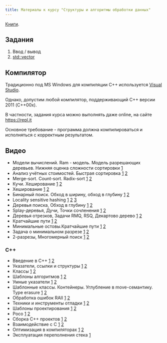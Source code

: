 ```yaml
---
title: Материалы к курсу "Структуры и алгоритмы обработки данных"
---
```


[Книги][books].

## Задания

1. Ввод / вывод
2. [std::vector](https://gitlab.com/snippets/1755914)

## Компилятор

Традиционно под MS Windows для компиляции C++
используется [Visual Studio](https://visualstudio.microsoft.com/).

Однако, допустим любой компилятор,
поддерживающий C++ версии 2011 (C++00x).

В частности, задания курса можно выполнять даже online,
на сайте https://repl.it

Основное требование - программа должна компилироваться и исполняться
с корректным результатом.

## Видео

- Модели вычислений. Ram - модель. Модель разрешающих деревьев. Нижняя оценка сложности сортировки [1](https://yadi.sk/i/QB_bUCAJ3Mnd6H)
- Анализ учётных стоимостей. Быстрая сортировка [1](https://yadi.sk/i/w24sb7sL3Mta3L) [2](https://yadi.sk/i/gatooOtc3MtcRb)
- Merge-sort. Count-sort. Radix-sort [1](https://yadi.sk/i/yA6Zk9jH3NL5HQ) [2](https://yadi.sk/i/LeRwoRXI3NL3xM) 
- Кучи. Хеширование [1](https://yadi.sk/i/JIqNagOI3NMzPE) [2](https://yadi.sk/i/4NAbkfn23NMzjQ)
- Хеширование [1](https://yadi.sk/i/wFO6Ht9j3NVdBL) [2](https://yadi.sk/i/SJjMGpDE3NVdCd)
- Бинарный поиск. Обход в ширину, обход в глубину [1](https://yadi.sk/i/eS1iuUCW3P7stk) [2](https://yadi.sk/i/NMVSgfCv3P7sva)
- Locality sensitive hashing [1](https://yadi.sk/i/-21bZ3by3NwEu2) [2](https://yadi.sk/i/_Jh19Aok3NwEuS) [3](https://yadi.sk/i/s-QcJs8i3NwEv3)
- Деревья поиска, Обход в глубину [1](https://yadi.sk/i/3wyeOQET3P86wQ) [2](https://yadi.sk/i/0M9SHiRt3P86xK)
- Splay-деревья, Дучи, Точки сочленения [1](https://yadi.sk/i/9cG_tgB23PLkbh) [2](https://yadi.sk/i/3aBGZBkM3PLkdk)
- Деревья отрезков, Задачи RMQ, RSQ, Декартово дерево [1](https://yadi.sk/i/gf85SWyN3PaET4) [2](https://yadi.sk/i/yf-CiCF93PaEUX)
- Кратчайшие пути [1](https://yadi.sk/i/GbMFkZG-3Pkqwu) [2](https://yadi.sk/i/_bJSOMdk3Pkqbb)
- Минимальные остовы.Кратчайшие пути [1](https://yadi.sk/i/BC7eFiL83PzRrj) [2](https://yadi.sk/i/-vUT6DhQ3PzRsJ)
- Задача о минимальном разрезе [1](https://yadi.sk/i/LYBxAsey3QCeb9) [2](https://yadi.sk/i/PZdzXoIG3QCebn)
- 2-разрезы, Многомерный поиск [1](https://yadi.sk/i/lRfjfnIS3QQh5x) [2](https://yadi.sk/i/JRvjW_Tv3QQh7Y)

### C++

- Введение в С++ [1](https://yadi.sk/i/3Gu49Jse3Mx8sG) [2](https://yadi.sk/i/9PKecpwT3Mx8sf)
- Указатели, ссылки и структуры [1](https://yadi.sk/i/MBE5ysRd3N3gi6) [2](https://yadi.sk/i/1aQRy-f03N3gir)
- Классы [1](https://yadi.sk/i/Nk7yidWo3NRhrw) [2](https://yadi.sk/i/3AxUQmRB3NRhuc)
- Шаблоны алгоритмов [1](https://yadi.sk/i/UvEKyryU3NS9Cd) [2](https://yadi.sk/i/e_wVHzIB3NS9Ee)
- Умные указатели [1](https://yadi.sk/i/Zs8wqswU3NdoKv) [2](https://yadi.sk/i/dzhYd4xD3NdoMW)
- Шаблонные классы. Контейнеры. Углубление в move-семантику. Type erasure [1](https://yadi.sk/i/buJ4FH3g3Ns9qs) [2](https://yadi.sk/i/Z1CRNenK3Ns9tn)
- Обработка ошибок RAII [1](https://yadi.sk/i/CG2tXb0J3P3wQ6) [2](https://yadi.sk/i/LbicK62l3P3wR8)
- Техники и инструменты отладки [1](https://yadi.sk/i/aAsNj88G3PLT6n) [2](https://yadi.sk/i/siYQT5Pl3PLT5q)
- Шаблоны проектирования [1](https://yadi.sk/i/JQZrWgZE3PjKRn) [2](https://yadi.sk/i/NrJEeiwv3PjKPQ)
- Poco [1](https://yadi.sk/i/eU7ubE283PvyeS) [2](https://yadi.sk/i/ZdRTpmSW3PvyfZ)
- Сборка С++ проектов [1](https://yadi.sk/i/9Y6boRjX3QCcez) [2](https://yadi.sk/i/uucBFZmK3QCcgC)
- Взаимодействие с С [1](https://yadi.sk/i/7l-OAzTB3QLrmu) [2](https://yadi.sk/i/rii2Yc2V3QLrnG)
- Оптимизация в компиляторах [1](https://yadi.sk/i/cSN4zc7Y3Qm8YR) [2](https://yadi.sk/i/3dIISurk3Qm8Yo)
- Эксплуатация переполнения стека [1](https://yadi.sk/i/8z6XK36o3QkQKo)

[books]: https://yadi.sk/d/tYbqVP6qyhaCvg
